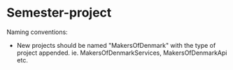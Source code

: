 # Semester-project

Naming conventions:

- New projects should be named "MakersOfDenmark" with the type of project appended.
ie. MakersOfDenmarkServices, MakersOfDenmarkApi etc.